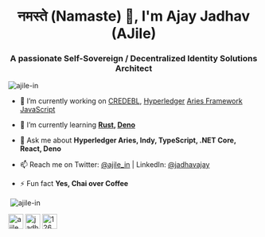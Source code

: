 <h1 align="center">नमस्ते (Namaste) 👋, I'm Ajay Jadhav (AJile)</h1>
<h3 align="center">A passionate Self-Sovereign / Decentralized Identity Solutions Architect</h3>

<p align="left"> <img src="https://komarev.com/ghpvc/?username=jadhavajay" alt="ajile-in" /> </p>

- 🔭 I’m currently working on [CREDEBL](https://github.com/credebl), [Hyperledger](https://www.hyperledger.org) [Aries Framework JavaScript](https://github.com/hyperledger/aries-framework-javascript)

- 🌱 I’m currently learning **[Rust](https://rust-lang.org), [Deno](https://deno.land)**

- 💬 Ask me about **Hyperledger Aries, Indy, TypeScript, .NET Core, React, Deno**

- 📫 Reach me on Twitter: [@ajile_in](https://twitter.com/ajile_in) | LinkedIn: [@jadhavajay](https://linkedin.com/in/jadhavajay)

- ⚡ Fun fact **Yes, Chai over Coffee**


<p>&nbsp;<img align="center" src="https://github-readme-stats.vercel.app/api?username=ajile-in&show_icons=true" alt="ajile-in" /></p>

<p align="left">
<a href="https://twitter.com/ajile_in" target="blank"><img align="center" src="https://cdn.jsdelivr.net/npm/simple-icons@3.0.1/icons/twitter.svg" alt="ajile_in" height="30" width="30" /></a> <a href="https://linkedin.com/in/jadhavajay" target="blank"><img align="center" src="https://cdn.jsdelivr.net/npm/simple-icons@3.0.1/icons/linkedin.svg" alt="jadhavajay" height="30" width="30" /></a> <a href="https://stackoverflow.com/users/1264361/ajay-jadhav" target="blank"> <img align="center" src="https://cdn.jsdelivr.net/npm/simple-icons@3.0.1/icons/stackoverflow.svg" alt="1264361/ajay-jadhav" height="30" width="30" /></a>
</p>
